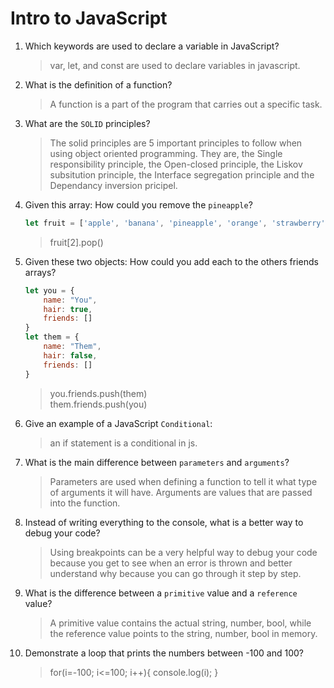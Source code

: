 # Intro to JavaScript
01. Which keywords are used to declare a variable in JavaScript?

    > var, let, and const are used to declare variables in javascript.

02. What is the definition of a function?

    > A function is a part of the program that carries out a specific task.

03. What are the `SOLID` principles?

    > The solid principles are 5 important principles to follow when using object oriented programming. They are, the Single responsibility principle, the Open-closed principle, the Liskov subsitution principle, the Interface segregation principle and the Dependancy inversion pricipel.

04. Given this array: How could you remove the `pineapple`?

    ```js
    let fruit = ['apple', 'banana', 'pineapple', 'orange', 'strawberry']
    ```

    > fruit[2].pop()

05. Given these two objects: How could you add each to the others friends arrays?

    ```js
    let you = {
        name: "You",
        hair: true,
        friends: []
    }
    let them = {
        name: "Them",
        hair: false,
        friends: []
    }
    ```

    > you.friends.push(them)       
     them.friends.push(you)

06. Give an example of a JavaScript `Conditional`:

    > an if statement is a conditional in js. 

07. What is the main difference between `parameters` and `arguments`?

    > Parameters are used when defining a function to tell it what type of arguments it will have. Arguments are values that are passed into the function.

08. Instead of writing everything to the console, what is a better way to debug your code?

    > Using breakpoints can be a very helpful way to debug your code because you get to see when an error is thrown and better understand why because you can go through it step by step.

09. What is the difference between a `primitive` value and a `reference` value?

    > A primitive value contains the actual string, number, bool, while the reference value points to the string, number, bool in memory.

10. Demonstrate a loop that prints the numbers between -100 and 100?

    > for(i=-100; i<=100; i++){
        console.log(i);
    }
